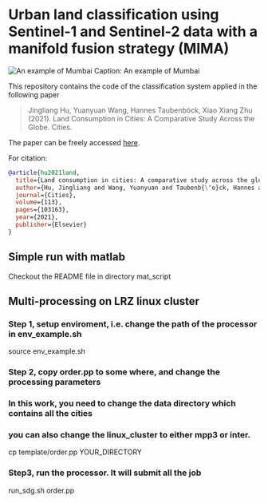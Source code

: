# Urban land classification using Sentinel-1 and Sentinel-2 data with a manifold fusion strategy (MIMA)
![An example of Mumbai](https://github.com/Jingliang-Hu/Urban_land_consumption/blob/master/an_example_of_mumbai.JPG)
Caption: An example of Mumbai

This repository contains the code of the classification system applied in the following paper
> Jingliang Hu, Yuanyuan Wang, Hannes Taubenböck, Xiao Xiang Zhu (2021). Land Consumption in Cities: A Comparative Study Across the Globe. Cities.

The paper can be freely accessed [here](https://www.sciencedirect.com/science/article/pii/S0264275121000615).

For citation:
```bibtex
@article{hu2021land,
  title={Land consumption in cities: A comparative study across the globe},
  author={Hu, Jingliang and Wang, Yuanyuan and Taubenb{\"o}ck, Hannes and Zhu, Xiao Xiang},
  journal={Cities},
  volume={113},
  pages={103163},
  year={2021},
  publisher={Elsevier}
}
```

## Simple run with matlab
Checkout the README file in directory mat_script


## Multi-processing on LRZ linux cluster
### Step 1, setup enviroment, i.e. change the path of the processor in env_example.sh
source env_example.sh

### Step 2, copy order.pp to some where, and change the processing parameters
### In this work, you need to change the data directory which contains all the cities
### you can also change the linux_cluster to either mpp3 or inter.
cp template/order.pp YOUR_DIRECTORY

### Step3, run the processor. It will submit all the job 
run_sdg.sh order.pp




